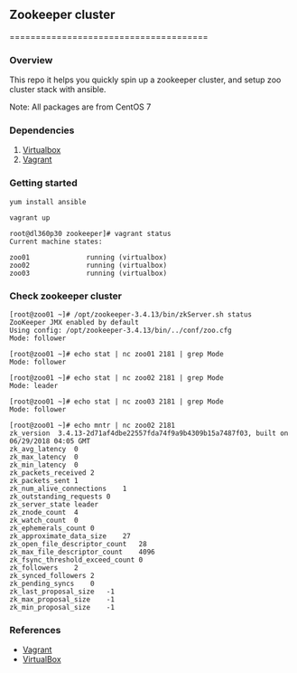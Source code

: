 ## Zookeeper cluster 
======================================

### Overview

This repo it helps you quickly spin up a zookeeper cluster, and setup zoo cluster stack with ansible.

Note: All packages are from CentOS 7


### Dependencies
1. [Virtualbox](https://www.virtualbox.org/wiki/Downloads)
2. [Vagrant](http://www.vagrantup.com/downloads.html)

### Getting started
`yum install ansible`

`vagrant up`

```
root@dl360p30 zookeeper]# vagrant status
Current machine states:

zoo01              running (virtualbox)
zoo02              running (virtualbox)
zoo03              running (virtualbox)
```

### Check zookeeper cluster
```
[root@zoo01 ~]# /opt/zookeeper-3.4.13/bin/zkServer.sh status
ZooKeeper JMX enabled by default
Using config: /opt/zookeeper-3.4.13/bin/../conf/zoo.cfg
Mode: follower

[root@zoo01 ~]# echo stat | nc zoo01 2181 | grep Mode
Mode: follower

[root@zoo01 ~]# echo stat | nc zoo02 2181 | grep Mode
Mode: leader

[root@zoo01 ~]# echo stat | nc zoo03 2181 | grep Mode
Mode: follower

[root@zoo01 ~]# echo mntr | nc zoo02 2181
zk_version	3.4.13-2d71af4dbe22557fda74f9a9b4309b15a7487f03, built on 06/29/2018 04:05 GMT
zk_avg_latency	0
zk_max_latency	0
zk_min_latency	0
zk_packets_received	2
zk_packets_sent	1
zk_num_alive_connections	1
zk_outstanding_requests	0
zk_server_state	leader
zk_znode_count	4
zk_watch_count	0
zk_ephemerals_count	0
zk_approximate_data_size	27
zk_open_file_descriptor_count	28
zk_max_file_descriptor_count	4096
zk_fsync_threshold_exceed_count	0
zk_followers	2
zk_synced_followers	2
zk_pending_syncs	0
zk_last_proposal_size	-1
zk_max_proposal_size	-1
zk_min_proposal_size	-1

```

### References
* [Vagrant](http://vagrantup.com)
* [VirtualBox](http://www.virtualbox.org)

